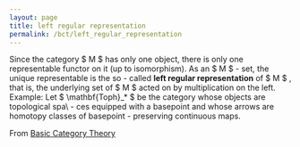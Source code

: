 ```yaml
---
layout: page
title: left regular representation
permalink: /bct/left_regular_representation
---
```

Since the category $ M $ has only one object, there is only one representable functor on it (up to isomorphism). As an $ M $ - set, the unique representable is the so - called **left regular representation** of $ M $ , that is, the underlying set of $ M $ acted on by multiplication on the left. Example: Let $ \mathbf{Toph}_* $ be the category whose objects are topological spa\ - ces equipped with a basepoint and whose arrows are homotopy classes of basepoint - preserving continuous maps.


From [Basic Category Theory](https://mathgloss.github.io/MathGloss/bct.html)